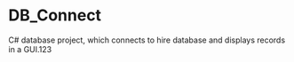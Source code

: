 # DB_Connect

C# database project, which connects to hire database and displays records
in a GUI.123